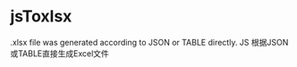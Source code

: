 # jsToxlsx
.xlsx file was generated according to JSON or TABLE directly.  JS 根据JSON或TABLE直接生成Excel文件

